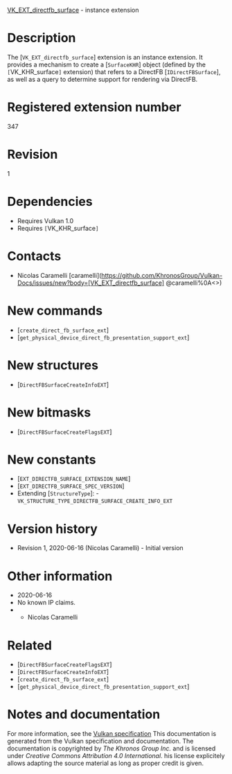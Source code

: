[VK_EXT_directfb_surface](https://www.khronos.org/registry/vulkan/specs/1.3-extensions/man/html/VK_EXT_directfb_surface.html) - instance extension

# Description
The [`VK_EXT_directfb_surface`] extension is an instance extension.
It provides a mechanism to create a [`SurfaceKHR`] object (defined by
the `[`VK_KHR_surface`]` extension) that refers to a DirectFB
[`IDirectFBSurface`], as well as a query to determine support for rendering
via DirectFB.

# Registered extension number
347

# Revision
1

# Dependencies
- Requires Vulkan 1.0
- Requires `[`VK_KHR_surface`]`

# Contacts
- Nicolas Caramelli [caramelli](https://github.com/KhronosGroup/Vulkan-Docs/issues/new?body=[VK_EXT_directfb_surface] @caramelli%0A<<Here describe the issue or question you have about the VK_EXT_directfb_surface extension>>)

# New commands
- [`create_direct_fb_surface_ext`]
- [`get_physical_device_direct_fb_presentation_support_ext`]

# New structures
- [`DirectFBSurfaceCreateInfoEXT`]

# New bitmasks
- [`DirectFBSurfaceCreateFlagsEXT`]

# New constants
- [`EXT_DIRECTFB_SURFACE_EXTENSION_NAME`]
- [`EXT_DIRECTFB_SURFACE_SPEC_VERSION`]
- Extending [`StructureType`]:  - `VK_STRUCTURE_TYPE_DIRECTFB_SURFACE_CREATE_INFO_EXT`

# Version history
- Revision 1, 2020-06-16 (Nicolas Caramelli)  - Initial version

# Other information
* 2020-06-16
* No known IP claims.
*   - Nicolas Caramelli

# Related
- [`DirectFBSurfaceCreateFlagsEXT`]
- [`DirectFBSurfaceCreateInfoEXT`]
- [`create_direct_fb_surface_ext`]
- [`get_physical_device_direct_fb_presentation_support_ext`]

# Notes and documentation
For more information, see the [Vulkan specification](https://www.khronos.org/registry/vulkan/specs/1.3-extensions/html/vkspec.html)
This documentation is generated from the Vulkan specification and documentation.
The documentation is copyrighted by *The Khronos Group Inc.* and is licensed under *Creative Commons Attribution 4.0 International*.
his license explicitely allows adapting the source material as long as proper credit is given.
        